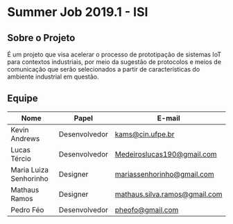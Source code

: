 # Summer Job 2019.1 - ISI 

## Sobre o Projeto

É um projeto que visa acelerar o processo de prototipação de sistemas IoT para contextos industriais, por meio da sugestão de protocolos e meios de comunicação que serão selecionados a partir de características do ambiente industrial em questão.

## Equipe

| Nome              | Papel           | E-mail                          |
|-------------------|-----------------|---------------------------------|
| Kevin Andrews     | Desenvolvedor   | kams@cin.ufpe.br |
| Lucas Tércio      | Desenvolvedor   | Medeiroslucas190@gmail.com |
| Maria Luiza Senhorinho   | Designer | mariassenhorinho@gmail.com |
| Mathaus Ramos     | Designer        | mathaus.silva.ramos@gmail.com |
| Pedro Féo         | Desenvolvedor   | pheofo@gmail.com  |
